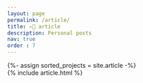 ```yaml
---
layout: page
permalink: /article/
title: ✍🏻 article
description: Personal posts
nav: true
order : 7
---
```


<!-- pages/article.md -->
<div class="article">
  {%- assign sorted_projects = site.article  -%}
  <!-- Generate cards for each project -->
  <div class="row">
      {% include article.html %}
  </div>

</div>